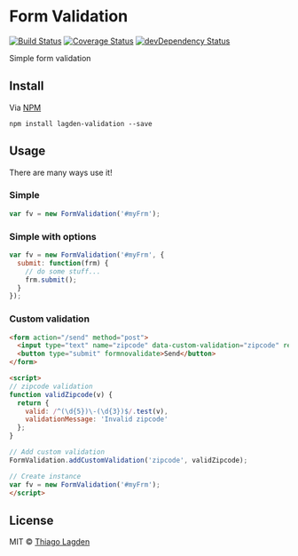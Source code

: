 # Form Validation
[![Build Status][ci-img]][ci]
[![Coverage Status][cover-img]][cover]
[![devDependency Status][devDep-img]][devDep]

[ci-img]:     https://travis-ci.org/lagden/form-validation.svg
[ci]:         https://travis-ci.org/lagden/form-validation
[cover-img]:  https://codecov.io/gh/lagden/form-validation/branch/master/graph/badge.svg
[cover]:      https://codecov.io/gh/lagden/form-validation
[devDep-img]: https://david-dm.org/lagden/form-validation/dev-status.svg
[devDep]:     https://david-dm.org/lagden/form-validation#info=devDependencies


Simple form validation

## Install

Via [NPM](https://www.npmjs.com/)

```
npm install lagden-validation --save
```


## Usage

There are many ways use it!

### Simple

```js
var fv = new FormValidation('#myFrm');
```

### Simple with options

```js
var fv = new FormValidation('#myFrm', {
  submit: function(frm) {
    // do some stuff...
    frm.submit();
  }
});
```

### Custom validation

```html
<form action="/send" method="post">
  <input type="text" name="zipcode" data-custom-validation="zipcode" required>
  <button type="submit" formnovalidate>Send</button>
</form>

<script>
// zipcode validation
function validZipcode(v) {
  return {
    valid: /^(\d{5})\-(\d{3})$/.test(v),
    validationMessage: 'Invalid zipcode'
  };
}

// Add custom validation
FormValidation.addCustomValidation('zipcode', validZipcode);

// Create instance
var fv = new FormValidation('#myFrm');
</script>
```


## License

MIT © [Thiago Lagden](http://lagden.in)
